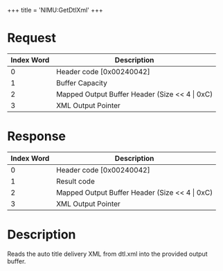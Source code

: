 +++
title = 'NIMU:GetDtlXml'
+++

# Request

| Index Word | Description                                      |
|------------|--------------------------------------------------|
| 0          | Header code \[0x00240042\]                       |
| 1          | Buffer Capacity                                  |
| 2          | Mapped Output Buffer Header (Size \<\< 4 \| 0xC) |
| 3          | XML Output Pointer                               |

# Response

| Index Word | Description                                      |
|------------|--------------------------------------------------|
| 0          | Header code \[0x00240042\]                       |
| 1          | Result code                                      |
| 2          | Mapped Output Buffer Header (Size \<\< 4 \| 0xC) |
| 3          | XML Output Pointer                               |

# Description

Reads the auto title delivery XML from dtl.xml into the provided output
buffer.